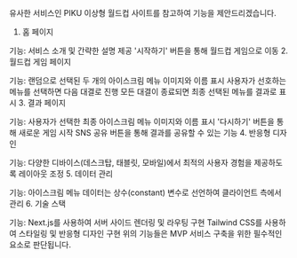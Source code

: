 유사한 서비스인 PIKU 이상형 월드컵 사이트를 참고하여 기능을 제안드리겠습니다.

1. 홈 페이지

기능:
서비스 소개 및 간략한 설명 제공
'시작하기' 버튼을 통해 월드컵 게임으로 이동
2. 월드컵 게임 페이지

기능:
랜덤으로 선택된 두 개의 아이스크림 메뉴 이미지와 이름 표시
사용자가 선호하는 메뉴를 선택하면 다음 대결로 진행
모든 대결이 종료되면 최종 선택된 메뉴를 결과로 표시
3. 결과 페이지

기능:
사용자가 선택한 최종 아이스크림 메뉴 이미지와 이름 표시
'다시하기' 버튼을 통해 새로운 게임 시작
SNS 공유 버튼을 통해 결과를 공유할 수 있는 기능
4. 반응형 디자인

기능:
다양한 디바이스(데스크탑, 태블릿, 모바일)에서 최적의 사용자 경험을 제공하도록 레이아웃 조정
5. 데이터 관리

기능:
아이스크림 메뉴 데이터는 상수(constant) 변수로 선언하여 클라이언트 측에서 관리
6. 기술 스택

기능:
Next.js를 사용하여 서버 사이드 렌더링 및 라우팅 구현
Tailwind CSS를 사용하여 스타일링 및 반응형 디자인 구현
위의 기능들은 MVP 서비스 구축을 위한 필수적인 요소로 판단됩니다.